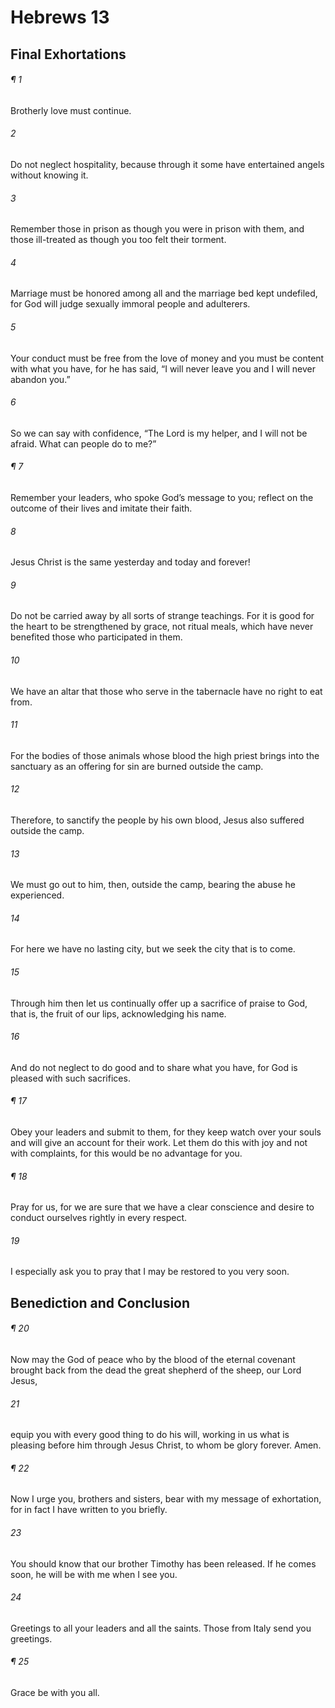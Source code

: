 # Hebrews 13
## Final Exhortations
###### ¶ 1
Brotherly love must continue.
###### 2
Do not neglect hospitality, because through it some have entertained angels without knowing it.
###### 3
Remember those in prison as though you were in prison with them, and those ill-treated as though you too felt their torment.
###### 4
Marriage must be honored among all and the marriage bed kept undefiled, for God will judge sexually immoral people and adulterers.
###### 5
Your conduct must be free from the love of money and you must be content with what you have, for he has said, “I will never leave you and I will never abandon you.”
###### 6
So we can say with confidence, “The Lord is my helper, and I will not be afraid. What can people do to me?”
###### ¶ 7
Remember your leaders, who spoke God’s message to you; reflect on the outcome of their lives and imitate their faith.
###### 8
Jesus Christ is the same yesterday and today and forever!
###### 9
Do not be carried away by all sorts of strange teachings. For it is good for the heart to be strengthened by grace, not ritual meals, which have never benefited those who participated in them.
###### 10
We have an altar that those who serve in the tabernacle have no right to eat from.
###### 11
For the bodies of those animals whose blood the high priest brings into the sanctuary as an offering for sin are burned outside the camp.
###### 12
Therefore, to sanctify the people by his own blood, Jesus also suffered outside the camp.
###### 13
We must go out to him, then, outside the camp, bearing the abuse he experienced.
###### 14
For here we have no lasting city, but we seek the city that is to come.
###### 15
Through him then let us continually offer up a sacrifice of praise to God, that is, the fruit of our lips, acknowledging his name.
###### 16
And do not neglect to do good and to share what you have, for God is pleased with such sacrifices.
###### ¶ 17
Obey your leaders and submit to them, for they keep watch over your souls and will give an account for their work. Let them do this with joy and not with complaints, for this would be no advantage for you.
###### ¶ 18
Pray for us, for we are sure that we have a clear conscience and desire to conduct ourselves rightly in every respect.
###### 19
I especially ask you to pray that I may be restored to you very soon.
## Benediction and Conclusion
###### ¶ 20
Now may the God of peace who by the blood of the eternal covenant brought back from the dead the great shepherd of the sheep, our Lord Jesus,
###### 21
equip you with every good thing to do his will, working in us what is pleasing before him through Jesus Christ, to whom be glory forever. Amen.
###### ¶ 22
Now I urge you, brothers and sisters, bear with my message of exhortation, for in fact I have written to you briefly.
###### 23
You should know that our brother Timothy has been released. If he comes soon, he will be with me when I see you.
###### 24
Greetings to all your leaders and all the saints. Those from Italy send you greetings.
###### ¶ 25
Grace be with you all.
